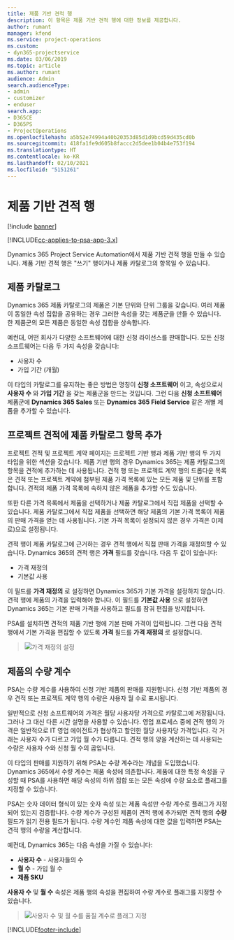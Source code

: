 ```yaml
---
title: 제품 기반 견적 행
description: 이 항목은 제품 기반 견적 행에 대한 정보를 제공합니다.
author: rumant
manager: kfend
ms.service: project-operations
ms.custom:
- dyn365-projectservice
ms.date: 03/06/2019
ms.topic: article
ms.author: rumant
audience: Admin
search.audienceType:
- admin
- customizer
- enduser
search.app:
- D365CE
- D365PS
- ProjectOperations
ms.openlocfilehash: a5b52e74994a40b20353d85d1d9bcd59d435cd0b
ms.sourcegitcommit: 418fa1fe9d605b8faccc2d5dee1b04b4e753f194
ms.translationtype: HT
ms.contentlocale: ko-KR
ms.lasthandoff: 02/10/2021
ms.locfileid: "5151261"
---
```

# <a name="product-based-quote-lines"></a>제품 기반 견적 행

[!include [banner](../includes/psa-now-project-operations.md)]

[!INCLUDE[cc-applies-to-psa-app-3.x](../includes/cc-applies-to-psa-app-3x.md)]


Dynamics 365 Project Service Automation에서 제품 기반 견적 행을 만들 수 있습니다. 제품 기반 견적 행은 "쓰기" 행이거나 제품 카탈로그의 항목일 수 있습니다.

## <a name="product-catalog"></a>제품 카탈로그

Dynamics 365 제품 카탈로그의 제품은 기본 단위와 단위 그룹을 갖습니다. 여러 제품이 동일한 속성 집합을 공유하는 경우 그러한 속성을 갖는 제품군을 만들 수 있습니다. 한 제품군의 모든 제품은 동일한 속성 집합을 상속합니다.

예컨대, 어떤 회사가 다양한 소프트웨어에 대한 신청 라이선스를 판매합니다. 모든 신청 소프트웨어는 다음 두 가지 속성을 갖습니다:

- 사용자 수 
- 가입 기간 (개월)

이 타입의 카탈로그를 유지하는 좋은 방법은 명칭이 **신청 소프트웨어** 이고, 속성으로서 **사용자 수** 와 **가입 기간** 을 갖는 제품군을 만드는 것입니다. 그런 다음 **신청 소프트웨어** 제품군에 **Dynamics 365 Sales** 또는 **Dynamics 365 Field Service** 같은 개별 제품을 추가할 수 있습니다.

## <a name="adding-product-catalog-items-to-a-project-quote"></a>프로젝트 견적에 제품 카탈로그 항목 추가

프로젝트 견적 및 프로젝트 계약 페이지는 프로젝트 기반 행과 제품 기반 행의 두 가지 타입을 위한 섹션을 갖습니다. 제품 기반 행의 경우 Dynamics 365는 제품 카탈로그의 항목을 견적에 추가하는 데 사용됩니다. 견적 행 또는 프로젝트 계약 행의 드롭다운 목록은 견적 또는 프로젝트 계약에 첨부된 제품 가격 목록에 있는 모든 제품 및 단위를 포함합니다. 견적의 제품 가격 목록에 속하지 않은 제품을 추가할 수도 있습니다.

또한 다른 가격 목록에서 제품을 선택하거나 제품 카탈로그에서 직접 제품을 선택할 수 있습니다. 제품 카탈로그에서 직접 제품을 선택하면 해당 제품의 기본 가격 목록이 제품의 판매 가격을 얻는 데 사용됩니다. 기본 가격 목록이 설정되지 않은 경우 가격은 0(제로)으로 설정됩니다.

견적 행이 제품 카탈로그에 근거하는 경우 견적 행에서 직접 판매 가격을 재정의할 수 있습니다. Dynamics 365의 견적 행은 **가격** 필드를 갖습니다. 다음 두 값이 있습니다:

- 가격 재정의  
- 기본값 사용

이 필드를 **가격 재정의** 로 설정하면 Dynamics 365가 기본 가격을 설정하지 않습니다. 견적 행에 제품의 가격을 입력해야 합니다. 이 필드를 **기본값 사용** 으로 설정하면 Dynamics 365는 기본 판매 가격을 사용하고 필드를 잠궈 편집을 방지합니다.

PSA를 설치하면 견적의 제품 기반 행에 기본 판매 가격이 입력됩니다. 그런 다음 견적 행에서 기본 가격을 편집할 수 있도록 **가격** 필드를 **가격 재정의** 로 설정합니다.

> ![가격 재정의 설정](media/basic-guide-10.png)
 
## <a name="quantity-factors-for-products"></a>제품의 수량 계수

PSA는 수량 계수를 사용하여 신청 기반 제품의 판매를 지원합니다. 신청 기반 제품의 경우 견적 또는 프로젝트 계약 행의 수량은 사용자 월 수로 표시됩니다.

일반적으로 신청 소프트웨어의 가격은 월당 사용자당 가격으로 카탈로그에 저장됩니다. 그러나 그 대신 다른 시간 설명을 사용할 수 있습니다. 영업 프로세스 중에 견적 행의 가격은 일반적으로 IT 영업 에이전트가 협상하고 할인한 월당 사용자당 가격입니다. 각 거래는 사용자 수가 다르고 가입 월 수가 다릅니다. 견적 행의 양을 계산하는 데 사용되는 수량은 사용자 수와 신청 월 수의 곱입니다.

이 타입의 판매를 지원하기 위해 PSA는 수량 계수라는 개념을 도입했습니다. Dynamics 365에서 수량 계수는 제품 속성에 의존합니다. 제품에 대한 특정 속성을 구성할 때 PSA를 사용하면 해당 속성의 하위 집합 또는 모든 속성에 수량 요소로 플래그를 지정할 수 있습니다.

PSA는 숫자 데이터 형식이 있는 숫자 속성 또는 제품 속성만 수량 계수로 플래그가 지정되어 있는지 검증합니다. 수량 계수가 구성된 제품이 견적 행에 추가되면 견적 행의 **수량** 필드가 읽기 전용 필드가 됩니다. 수량 계수인 제품 속성에 대한 값을 입력하면 PSA는 견적 행의 수량을 계산합니다.

예컨대, Dynamics 365는 다음 속성을 가질 수 있습니다: 

- **사용자 수** - 사용자들의 수 
- **월 수** - 가입 월 수
- **제품 SKU** 

**사용자 수** 및 **월 수** 속성은 제품 행의 속성을 편집하여 수량 계수로 플래그를 지정할 수 있습니다. 

> ![사용자 수 및 월 수를 품질 계수로 플래그 지정](media/basic-guide-11.png)
 


[!INCLUDE[footer-include](../includes/footer-banner.md)]